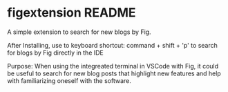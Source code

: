 # figextension README

A simple extension to search for new blogs by Fig.

After Installing, use to keyboard shortcut: command + shift + 'p' to search for blogs by Fig directly in the IDE

Purpose: When using the integreated terminal in VSCode with Fig, it could be useful to search for new blog posts that highlight new features and help with familiarizing oneself with the software.
